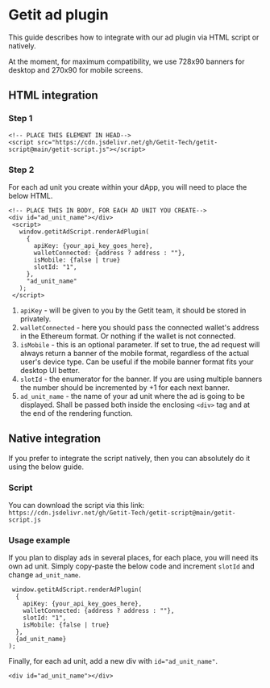 # Getit ad plugin
This guide describes how to integrate with our ad plugin via HTML script or natively.

At the moment, for maximum compatibility, we use 728x90 banners for desktop and 270x90 for mobile screens.

## HTML integration
### Step 1 
```
<!-- PLACE THIS ELEMENT IN HEAD-->
<script src="https://cdn.jsdelivr.net/gh/Getit-Tech/getit-script@main/getit-script.js"></script>
```

### Step 2
For each ad unit you create within your dApp, you will need to place the below HTML.
```
<!-- PLACE THIS IN BODY, FOR EACH AD UNIT YOU CREATE-->
<div id="ad_unit_name"></div>
 <script>
   window.getitAdScript.renderAdPlugin(
     {
       apiKey: {your_api_key_goes_here},
       walletConnected: {address ? address : ""},
       isMobile: {false | true}
       slotId: "1",
     },
     "ad_unit_name"
   );
 </script>
```
1. ```apiKey``` - will be given to you by the Getit team, it should be stored in privately.
2. ```walletConnected``` - here you should pass the connected wallet's address in the Ethereum format. Or nothing if the wallet is not connected.
3. ```isMobile``` - this is an optional parameter. If set to true, the ad request will always return a banner of the mobile format, regardless of the actual user's device type. Can be useful if the mobile banner format fits your desktop UI better.
4. ```slotId``` - the enumerator for the banner. If you are using multiple banners the number should be incremented by +1 for each next banner.
5. ```ad_unit_name``` - the name of your ad unit where the ad is going to be displayed. Shall be passed both inside the enclosing ```<div>``` tag and at the end of the rendering function.

## Native integration
If you prefer to integrate the script natively, then you can absolutely do it using the below guide.

### Script
You can download the script via this link:
``` https://cdn.jsdelivr.net/gh/Getit-Tech/getit-script@main/getit-script.js ```

### Usage example
If you plan to display ads in several places, for each place, you will need its own ad unit. Simply copy-paste the below code and increment ```slotId``` and change ```ad_unit_name```.
```
 window.getitAdScript.renderAdPlugin(
  {
    apiKey: {your_api_key_goes_here},
    walletConnected: {address ? address : ""},
    slotId: "1",
    isMobile: {false | true}
  },
  {ad_unit_name}
);
```
Finally, for each ad unit, add a new div with ```id="ad_unit_name"```.
```
<div id="ad_unit_name"></div>
```
